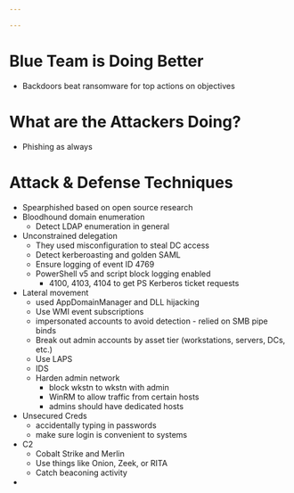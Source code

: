 ```yaml
--- 

--- 
```

# Blue Team is Doing Better
- Backdoors beat ransomware for top actions on objectives
# What are the Attackers Doing?
- Phishing as always

# Attack & Defense Techniques
- Spearphished based on open source research
- Bloodhound domain enumeration
	- Detect LDAP enumeration in general
- Unconstrained delegation
	- They used misconfiguration to steal DC access
	- Detect kerberoasting and golden SAML
	- Ensure logging of event ID 4769
	- PowerShell v5 and script block logging enabled
		- 4100, 4103, 4104 to get PS Kerberos ticket requests
- Lateral movement
	- used AppDomainManager and DLL hijacking
	- Use WMI event subscriptions
	- impersonated accounts to avoid detection - relied on SMB pipe binds
	- Break out admin accounts by asset tier (workstations, servers, DCs, etc.)
	- Use LAPS
	- IDS
	- Harden admin network
		- block wkstn to wkstn with admin
		- WinRM to allow traffic from certain hosts
		- admins should have dedicated hosts
- Unsecured Creds
	- accidentally typing in passwords
	- make sure login is convenient to systems
- C2
	- Cobalt Strike and Merlin
	- Use things like Onion, Zeek, or RITA
	- Catch beaconing activity
- 